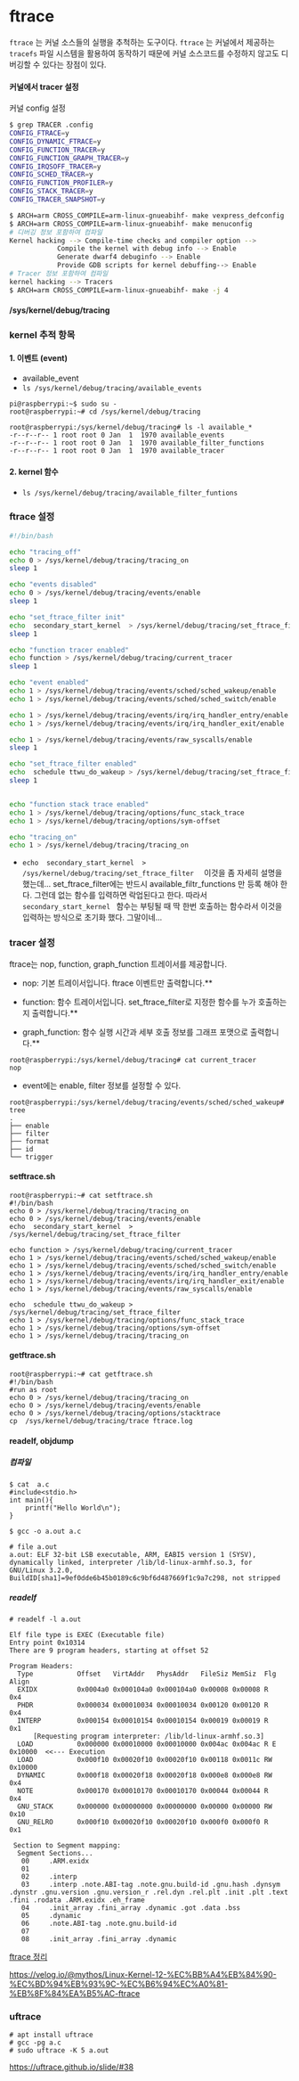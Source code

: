 

# ftrace

`ftrace` 는 커널 소스들의 실행을 추척하는 도구이다. `ftrace` 는 커널에서 제공하는 `tracefs` 파일 시스템을 활용하여 동작하기 때문에 커널 소스코드를 수정하지 않고도 디버깅할 수 있다는 장점이 있다.

#### 커널에서 tracer 설정

커널 config 설정 

```sh
$ grep TRACER .config
CONFIG_FTRACE=y
CONFIG_DYNAMIC_FTRACE=y 
CONFIG_FUNCTION_TRACER=y
CONFIG_FUNCTION_GRAPH_TRACER=y
CONFIG_IRQSOFF_TRACER=y
CONFIG_SCHED_TRACER=y
CONFIG_FUNCTION_PROFILER=y
CONFIG_STACK_TRACER=y
CONFIG_TRACER_SNAPSHOT=y
```



```sh
$ ARCH=arm CROSS_COMPILE=arm-linux-gnueabihf- make vexpress_defconfig
$ ARCH=arm CROSS_COMPILE=arm-linux-gnueabihf- make menuconfig
# 디버깅 정보 포함하여 컴파일
Kernel hacking --> Compile-time checks and compiler option --> 
            Compile the kernel with debug info --> Enable
            Generate dwarf4 debuginfo --> Enable
            Provide GDB scripts for kernel debuffing--> Enable
# Tracer 정보 포함하여 컴파일 
kernel hacking --> Tracers
$ ARCH=arm CROSS_COMPILE=arm-linux-gnueabihf- make -j 4
```



#### /sys/kernel/debug/tracing



### kernel 추적 항목

#### 1. 이벤트 (event)

* available_event
* `ls /sys/kernel/debug/tracing/available_events`

```
pi@raspberrypi:~$ sudo su -
root@raspberrypi:~# cd /sys/kernel/debug/tracing

root@raspberrypi:/sys/kernel/debug/tracing# ls -l available_*
-r--r--r-- 1 root root 0 Jan  1  1970 available_events
-r--r--r-- 1 root root 0 Jan  1  1970 available_filter_functions
-r--r--r-- 1 root root 0 Jan  1  1970 available_tracer
```

#### 2. kernel 함수 

* `ls /sys/kernel/debug/tracing/available_filter_funtions`



### ftrace 설정

```sh
#!/bin/bash

echo "tracing_off"
echo 0 > /sys/kernel/debug/tracing/tracing_on
sleep 1

echo "events disabled"
echo 0 > /sys/kernel/debug/tracing/events/enable
sleep 1

echo "set_ftrace_filter init"
echo  secondary_start_kernel  > /sys/kernel/debug/tracing/set_ftrace_filter	
sleep 1

echo "function tracer enabled"
echo function > /sys/kernel/debug/tracing/current_tracer
sleep 1

echo "event enabled"
echo 1 > /sys/kernel/debug/tracing/events/sched/sched_wakeup/enable
echo 1 > /sys/kernel/debug/tracing/events/sched/sched_switch/enable

echo 1 > /sys/kernel/debug/tracing/events/irq/irq_handler_entry/enable
echo 1 > /sys/kernel/debug/tracing/events/irq/irq_handler_exit/enable

echo 1 > /sys/kernel/debug/tracing/events/raw_syscalls/enable
sleep 1

echo "set_ftrace_filter enabled"
echo  schedule ttwu_do_wakeup > /sys/kernel/debug/tracing/set_ftrace_filter
sleep 1


echo "function stack trace enabled"
echo 1 > /sys/kernel/debug/tracing/options/func_stack_trace
echo 1 > /sys/kernel/debug/tracing/options/sym-offset

echo "tracing_on"
echo 1 > /sys/kernel/debug/tracing/tracing_on
```

* `echo  secondary_start_kernel  > /sys/kernel/debug/tracing/set_ftrace_filter	` 이것을 좀 자세히 설명을 했는데...  set_ftrace_filter에는 반드시 available_filtr_functions 만 등록 해야 한다. 그런데 없는 함수를 입력하면 락업된다고 한다. 따라서 `secondary_start_kernel ` 함수는 부팅될 때 딱 한번 호출하는 함수라서 이것을 입력하는 방식으로 초기화 했다. 그말이네...



### tracer 설정

ftrace는 nop, function, graph_function 트레이서를 제공합니다. 

* nop: 기본 트레이서입니다. ftrace 이벤트만 출력합니다.** 

* function: 함수 트레이서입니다. set_ftrace_filter로 지정한 함수를 누가 호출하는지 출력합니다.**

* graph_function: 함수 실행 시간과 세부 호출 정보를 그래프 포맷으로 출력합니다.**



```
root@raspberrypi:/sys/kernel/debug/tracing# cat current_tracer 
nop
```

* event에는 enable, filter 정보를 설정할 수 있다. 

```
root@raspberrypi:/sys/kernel/debug/tracing/events/sched/sched_wakeup# tree
.
├── enable
├── filter
├── format
├── id
└── trigger
```



#### setftrace.sh

```
root@raspberrypi:~# cat setftrace.sh
#!/bin/bash
echo 0 > /sys/kernel/debug/tracing/tracing_on
echo 0 > /sys/kernel/debug/tracing/events/enable
echo  secondary_start_kernel  > /sys/kernel/debug/tracing/set_ftrace_filter	

echo function > /sys/kernel/debug/tracing/current_tracer
echo 1 > /sys/kernel/debug/tracing/events/sched/sched_wakeup/enable
echo 1 > /sys/kernel/debug/tracing/events/sched/sched_switch/enable
echo 1 > /sys/kernel/debug/tracing/events/irq/irq_handler_entry/enable
echo 1 > /sys/kernel/debug/tracing/events/irq/irq_handler_exit/enable
echo 1 > /sys/kernel/debug/tracing/events/raw_syscalls/enable

echo  schedule ttwu_do_wakeup > /sys/kernel/debug/tracing/set_ftrace_filter
echo 1 > /sys/kernel/debug/tracing/options/func_stack_trace
echo 1 > /sys/kernel/debug/tracing/options/sym-offset
echo 1 > /sys/kernel/debug/tracing/tracing_on
```



#### getftrace.sh

```
root@raspberrypi:~# cat getftrace.sh 
#!/bin/bash
#run as root
echo 0 > /sys/kernel/debug/tracing/tracing_on
echo 0 > /sys/kernel/debug/tracing/events/enable
echo 0 > /sys/kernel/debug/tracing/options/stacktrace
cp  /sys/kernel/debug/tracing/trace ftrace.log
```



#### readelf, objdump

##### 컴파일 

```
$ cat  a.c
#include<stdio.h>
int main(){
	printf("Hello World\n");
}

$ gcc -o a.out a.c

# file a.out
a.out: ELF 32-bit LSB executable, ARM, EABI5 version 1 (SYSV), dynamically linked, interpreter /lib/ld-linux-armhf.so.3, for GNU/Linux 3.2.0, BuildID[sha1]=9ef0dde6b45b0189c6c9bf6d487669f1c9a7c298, not stripped
```



##### readelf

```
# readelf -l a.out

Elf file type is EXEC (Executable file)
Entry point 0x10314
There are 9 program headers, starting at offset 52

Program Headers:
  Type           Offset   VirtAddr   PhysAddr   FileSiz MemSiz  Flg Align
  EXIDX          0x0004a0 0x000104a0 0x000104a0 0x00008 0x00008 R   0x4
  PHDR           0x000034 0x00010034 0x00010034 0x00120 0x00120 R   0x4
  INTERP         0x000154 0x00010154 0x00010154 0x00019 0x00019 R   0x1
      [Requesting program interpreter: /lib/ld-linux-armhf.so.3]
  LOAD           0x000000 0x00010000 0x00010000 0x004ac 0x004ac R E 0x10000  <<--- Execution
  LOAD           0x000f10 0x00020f10 0x00020f10 0x00118 0x0011c RW  0x10000
  DYNAMIC        0x000f18 0x00020f18 0x00020f18 0x000e8 0x000e8 RW  0x4
  NOTE           0x000170 0x00010170 0x00010170 0x00044 0x00044 R   0x4
  GNU_STACK      0x000000 0x00000000 0x00000000 0x00000 0x00000 RW  0x10
  GNU_RELRO      0x000f10 0x00020f10 0x00020f10 0x000f0 0x000f0 R   0x1

 Section to Segment mapping:
  Segment Sections...
   00     .ARM.exidx 
   01     
   02     .interp 
   03     .interp .note.ABI-tag .note.gnu.build-id .gnu.hash .dynsym .dynstr .gnu.version .gnu.version_r .rel.dyn .rel.plt .init .plt .text .fini .rodata .ARM.exidx .eh_frame 
   04     .init_array .fini_array .dynamic .got .data .bss 
   05     .dynamic 
   06     .note.ABI-tag .note.gnu.build-id 
   07     
   08     .init_array .fini_array .dynamic
```



[ftrace 정리](https://velog.io/@mythos/Linux-Kernel-12-%EC%BB%A4%EB%84%90-%EC%BD%94%EB%93%9C-%EC%B6%94%EC%A0%81-%EB%8F%84%EA%B5%AC-ftrace)

https://velog.io/@mythos/Linux-Kernel-12-%EC%BB%A4%EB%84%90-%EC%BD%94%EB%93%9C-%EC%B6%94%EC%A0%81-%EB%8F%84%EA%B5%AC-ftrace



###  uftrace

```
# apt install uftrace
# gcc -pg a.c
# sudo uftrace -K 5 a.out
```



https://uftrace.github.io/slide/#38



